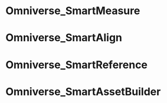 ﻿# Omniverse_SmartMeasure
# Omniverse_SmartAlign
# Omniverse_SmartReference
# Omniverse_SmartAssetBuilder
